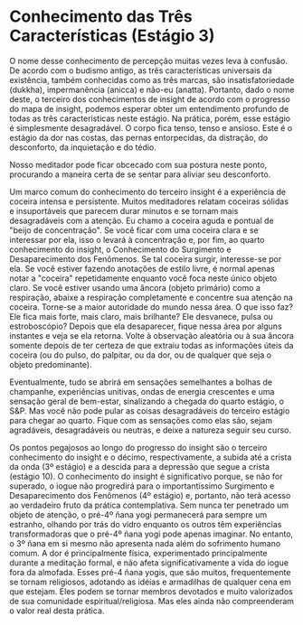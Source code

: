 # Conhecimento das Três Características (Estágio 3)

O nome desse conhecimento de percepção muitas vezes leva à confusão. De acordo com o budismo antigo, as três características universais da existência, também conhecidas como as três marcas, são insatisfatoriedade (dukkha), impermanência (anicca) e não-eu (anatta). Portanto, dado o nome deste, o terceiro dos conhecimentos de insight de acordo com o progresso do mapa de insight, podemos esperar obter um entendimento profundo de todas as três características neste estágio. Na prática, porém, esse estágio é simplesmente desagradável. O corpo fica tenso, tenso e ansioso. Este é o estágio da dor nas costas, das pernas entorpecidas, da distração, do desconforto, da inquietação e do tédio.

Nosso meditador pode ficar obcecado com sua postura neste ponto, procurando a maneira certa de se sentar para aliviar seu desconforto.

Um marco comum do conhecimento do terceiro insight é a experiência de coceira intensa e persistente. Muitos meditadores relatam coceiras sólidas e insuportáveis ​​que parecem durar minutos e se tornam mais desagradáveis ​​com a atenção. Eu chamo a coceira aguda e pontual de "beijo de concentração". Se você ficar com uma coceira clara e se interessar por ela, isso o levará à concentração e, por fim, ao quarto conhecimento do insight, o Conhecimento do Surgimento e Desaparecimento dos Fenômenos. Se tal coceira surgir, interesse-se por ela. Se você estiver fazendo anotações de estilo livre, é normal apenas notar a "coceira" repetidamente enquanto você foca neste único objeto claro. Se você estiver usando uma âncora (objeto primário) como a respiração, abaixe a respiração completamente e concentre sua atenção na coceira. Torne-se a maior autoridade do mundo nessa área. O que isso faz? Ele fica mais forte, mais claro, mais brilhante? Ele desvanece, pulsa ou estroboscópio? Depois que ela desaparecer, fique nessa área por alguns instantes e veja se ela retorna. Volte à observação aleatória ou à sua âncora somente depois de ter certeza de que extraiu todas as informações úteis da coceira (ou do pulso, do palpitar, ou da dor, ou de qualquer que seja o objeto predominante).

Eventualmente, tudo se abrirá em sensações semelhantes a bolhas de champanhe, experiências unitivas, ondas de energia crescentes e uma sensação geral de bem-estar, sinalizando a chegada do quarto estágio, o S&P. Mas você não pode pular as coisas desagradáveis ​​do terceiro estágio para chegar ao quarto. Fique com as sensações como elas são, sejam agradáveis, desagradáveis ​​ou neutras, e deixe a natureza seguir seu curso.

Os pontos pegajosos ao longo do progresso do insight são o terceiro conhecimento do insight e o décimo, respectivamente, a subida até a crista da onda (3º estágio) e a descida para a depressão que segue a crista (estágio 10). O conhecimento do insight é significativo porque, se não for superado, o iogue não progredirá para o importantíssimo Surgimento e Desaparecimento dos Fenômenos (4º estágio) e, portanto, não terá acesso ao verdadeiro fruto da prática contemplativa. Sem nunca ter penetrado um objeto de atenção, o pré-4º ñana yogi permanecerá para sempre um estranho, olhando por trás do vidro enquanto os outros têm experiências transformadoras que o pré-4º ñana yogi pode apenas imaginar. No entanto, o 3º ñana em si mesmo não apresenta nada além do sofrimento humano comum. A dor é principalmente física, experimentado principalmente durante a meditação formal, e não afeta significativamente a vida do iogue fora da almofada. Esses pré-4 ñana yogis, que são muitos, frequentemente se tornam religiosos, adotando as idéias e armadilhas de qualquer cena em que estejam. Eles podem se tornar membros devotados e muito valorizados de sua comunidade espiritual/religiosa. Mas eles ainda não compreenderam o valor real desta prática.